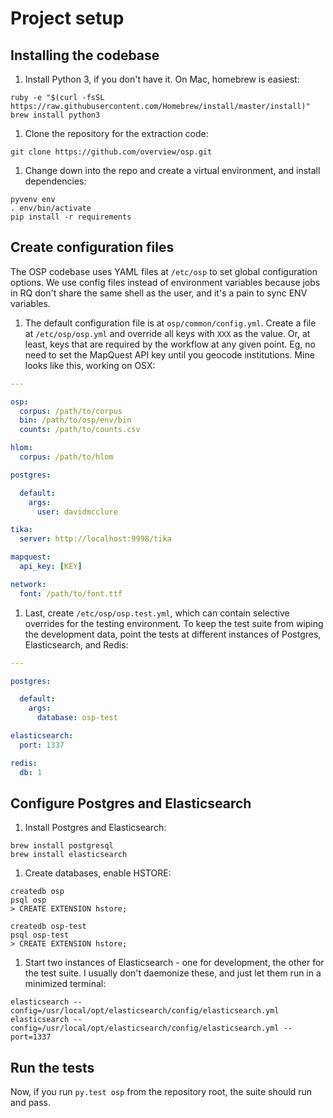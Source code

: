 # Project setup

## Installing the codebase

1. Install Python 3, if you don't have it. On Mac, homebrew is easiest:

  ```
  ruby -e "$(curl -fsSL https://raw.githubusercontent.com/Homebrew/install/master/install)"
  brew install python3
  ```

1. Clone the repository for the extraction code:

  ```
  git clone https://github.com/overview/osp.git
  ```

1. Change down into the repo and create a virtual environment, and install dependencies:

  ```
  pyvenv env
  . env/bin/activate
  pip install -r requirements
  ```

## Create configuration files

The OSP codebase uses YAML files at `/etc/osp` to set global configuration options. We use config files instead of environment variables because jobs in RQ don't share the same shell as the user, and it's a pain to sync ENV variables.

1. The default configuration file is at `osp/common/config.yml`. Create a file at `/etc/osp/osp.yml` and override all keys with `XXX` as the value. Or, at least, keys that are required by the workflow at any given point. Eg, no need to set the MapQuest API key until you geocode institutions. Mine looks like this, working on OSX:

  ```yaml
  ---

  osp:
    corpus: /path/to/corpus
    bin: /path/to/osp/env/bin
    counts: /path/to/counts.csv

  hlom:
    corpus: /path/to/hlom

  postgres:

    default:
      args:
        user: davidmcclure

  tika:
    server: http://localhost:9998/tika

  mapquest:
    api_key: [KEY]

  network:
    font: /path/to/font.ttf
  ```

1. Last, create `/etc/osp/osp.test.yml`, which can contain selective overrides for the testing environment. To keep the test suite from wiping the development data, point the tests at different instances of Postgres, Elasticsearch, and Redis:

  ```yaml
  ---

  postgres:

    default:
      args:
        database: osp-test

  elasticsearch:
    port: 1337

  redis:
    db: 1
  ```

## Configure Postgres and Elasticsearch

1. Install Postgres and Elasticsearch:

  ```
  brew install postgresql
  brew install elasticsearch
  ```

1. Create databases, enable HSTORE:

  ```
  createdb osp
  psql osp
  > CREATE EXTENSION hstore;

  createdb osp-test
  psql osp-test
  > CREATE EXTENSION hstore;
  ```

1. Start two instances of Elasticsearch - one for development, the other for the test suite. I usually don't daemonize these, and just let them run in a minimized terminal:

  ```
  elasticsearch --config=/usr/local/opt/elasticsearch/config/elasticsearch.yml
  elasticsearch --config=/usr/local/opt/elasticsearch/config/elasticsearch.yml --port=1337
  ```

## Run the tests

Now, if you run `py.test osp` from the repository root, the suite should run and pass.

